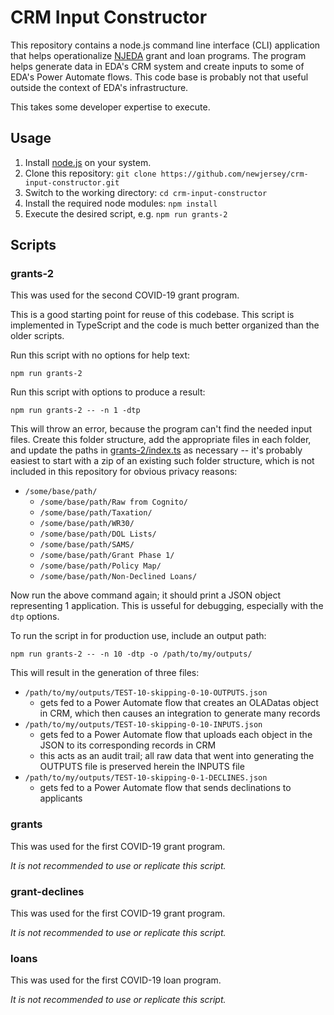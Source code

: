 # CRM Input Constructor

This repository contains a node.js command line interface (CLI) application that helps operationalize [NJEDA](https://njeda.com) grant and loan programs. The program helps generate data in EDA's CRM system and create inputs to some of EDA's Power Automate flows. This code base is probably not that useful outside the context of EDA's infrastructure.

This takes some developer expertise to execute.

## Usage
1. Install [node.js](https://nodejs.org/) on your system.
2. Clone this repository: `git clone https://github.com/newjersey/crm-input-constructor.git`
3. Switch to the working directory: `cd crm-input-constructor`
4. Install the required node modules: `npm install`
5. Execute the desired script, e.g. `npm run grants-2`

## Scripts

### grants-2

This was used for the second COVID-19 grant program.

This is a good starting point for reuse of this codebase. This script is implemented in TypeScript and the code is much better organized than the older scripts.

Run this script with no options for help text:

`npm run grants-2`

Run this script with options to produce a result:

`npm run grants-2 -- -n 1 -dtp`

This will throw an error, because the program can't find the needed input files. Create this folder structure, add the appropriate files in each folder, and update the paths in [grants-2/index.ts](grants-2/index.ts) as necessary -- it's probably easiest to start with a zip of an existing such folder structure, which is not included in this repository for obvious privacy reasons:

* `/some/base/path/`
  * `/some/base/path/Raw from Cognito/`
  * `/some/base/path/Taxation/`
  * `/some/base/path/WR30/`
  * `/some/base/path/DOL Lists/`
  * `/some/base/path/SAMS/`
  * `/some/base/path/Grant Phase 1/`
  * `/some/base/path/Policy Map/`
  * `/some/base/path/Non-Declined Loans/`

Now run the above command again; it should print a JSON object representing 1 application. This is usseful for debugging, especially with the `dtp` options.

To run the script in for production use, include an output path:

`npm run grants-2 -- -n 10 -dtp -o /path/to/my/outputs/`

This will result in the generation of three files:

* `/path/to/my/outputs/TEST-10-skipping-0-10-OUTPUTS.json`
  * gets fed to a Power Automate flow that creates an OLADatas object in CRM, which then causes an integration to generate many records
* `/path/to/my/outputs/TEST-10-skipping-0-10-INPUTS.json`
  * gets fed to a Power Automate flow that uploads each object in the JSON to its corresponding records in CRM
  * this acts as an audit trail; all raw data that went into generating the OUTPUTS file is preserved herein the INPUTS file
* `/path/to/my/outputs/TEST-10-skipping-0-1-DECLINES.json`
  * gets fed to a Power Automate flow that sends declinations to applicants

### grants

This was used for the first COVID-19 grant program.

*It is not recommended to use or replicate this script.*

### grant-declines

This was used for the first COVID-19 grant program.

*It is not recommended to use or replicate this script.*

### loans

This was used for the first COVID-19 loan program.

*It is not recommended to use or replicate this script.*
